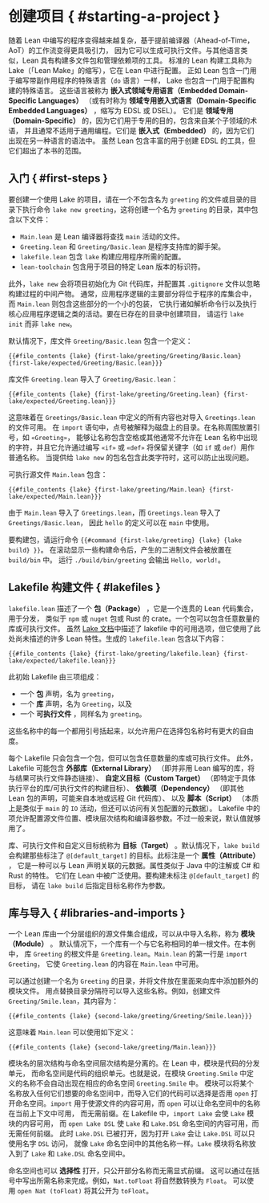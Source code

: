 <!--
# Starting a Project
-->

# 创建项目 { #starting-a-project }

<!--
As a program written in Lean becomes more serious, an ahead-of-time compiler-based workflow that results in an executable becomes more attractive.
Like other languages, Lean has tools for building multiple-file packages and managing dependencies.
The standard Lean build tool is called Lake (short for "Lean Make"), and it is configured in Lean.
Just as Lean contains a special-purpose language for writing programs with effects (the `do` language), Lake contains a special-purpose language for configuring builds.
These languages are referred to as _embedded domain-specific languages_ (or sometimes _domain-specific embedded languages_, abbreviated EDSL or DSEL).
They are _domain-specific_ in the sense that they are used for a particular purpose, with concepts from some sub-domain, and they are typically not suitable for general-purpose programming.
They are _embedded_ because they occur inside another language's syntax.
While Lean contains rich facilities for creating EDSLs, they are beyond the scope of this book.
-->

随着 Lean 中编写的程序变得越来越复杂，基于提前编译器（Ahead-of-Time，AoT）的工作流变得更具吸引力，
因为它可以生成可执行文件。与其他语言类似，Lean 具有构建多文件包和管理依赖项的工具。
标准的 Lean 构建工具称为 Lake（「Lean Make」的缩写），它在 Lean 中进行配置。
正如 Lean 包含一门用于编写带副作用程序的特殊语言（`do` 语言）一样，
Lake 也包含一门用于配置构建的特殊语言。
这些语言被称为 **嵌入式领域专用语言（Embedded Domain-Specific Languages）**
（或有时称为 **领域专用嵌入式语言（Domain-Specific Embedded Languages）** ，缩写为 EDSL 或 DSEL）。
它们是 **领域专用（Domain-Specific）** 的，因为它们用于专用的目的，包含来自某个子领域的术语，
并且通常不适用于通用编程。它们是 **嵌入式（Embedded）** 的，因为它们出现在另一种语言的语法中。
虽然 Lean 包含丰富的用于创建 EDSL 的工具，但它们超出了本书的范围。

<!--
## First steps
-->

## 入门 { #first-steps }

<!--
To get started with a project that uses Lake, use the command `{{#command {first-lake} {lake} {lake new greeting} }}` in a directory that does not already contain a file or directory called `greeting`.
This creates a directory called `greeting` that contains the following files:
-->

要创建一个使用 Lake 的项目，请在一个不包含名为 `greeting` 的文件或目录的目录下执行命令
`lake new greeting`，这将创建一个名为 `greeting` 的目录，其中包含以下文件：

<!--
 * `Main.lean` is the file in which the Lean compiler will look for the `main` action.
 * `Greeting.lean` and `Greeting/Basic.lean` are the scaffolding of a support library for the program.
 * `lakefile.lean` contains the configuration that `lake` needs to build the application.
 * `lean-toolchain` contains an identifier for the specific version of Lean that is used for the project.
-->

 * `Main.lean` 是 Lean 编译器将查找 `main` 活动的文件。
 * `Greeting.lean` 和 `Greeting/Basic.lean` 是程序支持库的脚手架。
 * `lakefile.lean` 包含 `lake` 构建应用程序所需的配置。
 * `lean-toolchain` 包含用于项目的特定 Lean 版本的标识符。

<!--
Additionally, `lake new` initializes the project as a Git repository and configures its `.gitignore` file to ignore intermediate build products.
Typically, the majority of the application logic will be in a collection of libraries for the program, while `Main.lean` will contain a small wrapper around these pieces that does things like parsing command lines and executing the central application logic.
To create a project in an already-existing directory, run `lake init` instead of `lake new`.
-->

此外，`lake new` 会将项目初始化为 Git 代码库，并配置其 `.gitignore` 文件以忽略构建过程的中间产物。
通常，应用程序逻辑的主要部分将位于程序的库集合中，而 `Main.lean` 则包含这些部分的一个小的包装，
它执行诸如解析命令行以及执行核心应用程序逻辑之类的活动。要在已存在的目录中创建项目，
请运行 `lake init` 而非 `lake new`。

<!--
By default, the library file `Greeting/Basic.lean` contains a single definition:
-->

默认情况下，库文件 `Greeting/Basic.lean` 包含一个定义：

```lean
{{#file_contents {lake} {first-lake/greeting/Greeting/Basic.lean} {first-lake/expected/Greeting/Basic.lean}}}
```

<!--
The library file `Greeting.lean` imports `Greeting/Basic.lean`:
-->

库文件 `Greeting.lean` 导入了 `Greeting/Basic.lean`：

```lean
{{#file_contents {lake} {first-lake/greeting/Greeting.lean} {first-lake/expected/Greeting.lean}}}
```

<!--
This means that everything defined in `Greetings/Basic.lean` is also available to files that import `Greetings.lean`.
In `import` statements, dots are interpreted as directories on disk.
Placing guillemets around a name, as in `«Greeting»`, allow it to contain spaces or other characters that are normally not allowed in Lean names, and it allows reserved keywords such as `if` or `def` to be used as ordinary names by writing `«if»` or `«def»`.
This prevents issues when the package name provided to `lake new` contains such characters.
-->

这意味着在 `Greetings/Basic.lean` 中定义的所有内容也对导入 `Greetings.lean` 的文件可用。
在 `import` 语句中，点号被解释为磁盘上的目录。在名称周围放置引号，如 `«Greeting»`，
能够让名称包含空格或其他通常不允许在 Lean 名称中出现的字符，并且它允许通过编写
`«if»` 或 `«def»` 将保留关键字（如 `if` 或 `def`）用作普通名称。
当提供给 `lake new` 的包名包含此类字符时，这可以防止出现问题。

<!--
The executable source `Main.lean` contains:
-->

可执行源文件 `Main.lean` 包含：

```lean
{{#file_contents {lake} {first-lake/greeting/Main.lean} {first-lake/expected/Main.lean}}}
```

<!--
Because `Main.lean` imports `Greetings.lean` and `Greetings.lean` imports `Greetings/Basic.lean`, the definition of `hello` is available in `main`.
-->

由于 `Main.lean` 导入了 `Greetings.lean`，而 `Greetings.lean` 导入了 `Greetings/Basic.lean`，
因此 `hello` 的定义可以在 `main` 中使用。

<!--
To build the package, run the command `{{#command {first-lake/greeting} {lake} {lake build} }}`.
After a number of build commands scroll by, the resulting binary has been placed in `build/bin`.
Running `{{#command {first-lake/greeting} {lake} {./build/bin/greeting} }}` results in `{{#command_out {lake} {./build/bin/greeting} }}`.
-->

要构建包，请运行命令 `{{#command {first-lake/greeting} {lake} {lake build} }}`。
在滚动显示一些构建命令后，产生的二进制文件会被放置在 `build/bin` 中。
运行 `./build/bin/greeting` 会输出 `Hello, world!`。

<!--
## Lakefiles
-->

## Lakefile 构建文件 { #lakefiles }

<!--
A `lakefile.lean` describes a _package_, which is a coherent collection of Lean code for distribution, analogous to an `npm` or `nuget` package or a Rust crate.
A package may contain any number of libraries or executables.
While the [documentation for Lake](https://github.com/leanprover/lean4/blob/master/src/lake/README.md) describes the available options in a lakefile, it makes use of a number of Lean features that have not yet been described here.
The generated `lakefile.lean` contains the following:
-->

`lakefile.lean` 描述了一个 **包（Package）** ，它是一个连贯的 Lean 代码集合，用于分发，
类似于 `npm` 或 `nuget` 包或 Rust 的 crate。一个包可以包含任意数量的库或可执行文件。
虽然 [Lake 文档](https://github.com/leanprover/lean4/blob/master/src/lake/README.md)中描述了
lakefile 中的可用选项，但它使用了此处尚未描述的许多 Lean 特性。生成的 `lakefile.lean` 包含以下内容：

```lean
{{#file_contents {lake} {first-lake/greeting/lakefile.lean} {first-lake/expected/lakefile.lean}}}
```

<!--
This initial Lakefile consists of three items:

 * a _package_ declaration, named `greeting`,
 * a _library_ declaration, named `Greeting`, and
 * an _executable_, also named `greeting`.
-->

此初始 Lakefile 由三项组成：

 * 一个 **包** 声明，名为 `greeting`，
 * 一个 **库** 声明，名为 `Greeting`，以及
 * 一个 **可执行文件** ，同样名为 `greeting`。

<!--
Each of these names is enclosed in guillemets to allow users more freedom in picking package names.
-->

这些名称中的每一个都用引号括起来，以允许用户在选择包名称时有更大的自由度。

<!--
Each Lakefile will contain exactly one package, but any number of libraries or executables.
Additionally, Lakefiles may contain _external libraries_, which are libraries not written in Lean to be statically linked with the resulting executable, _custom targets_, which are build targets that don't fit naturally into the library/executable taxonomy, _dependencies_, which are declarations of other Lean packages (either locally or from remote Git repositories), and _scripts_, which are essentially `IO` actions (similar to `main`), but that additionally have access to metadata about the package configuration.
The items in the Lakefile allow things like source file locations, module hierarchies, and compiler flags to be configured.
Generally speaking, however, the defaults are reasonable.
-->

每个 Lakefile 只会包含一个包，但可以包含任意数量的库或可执行文件。
此外，Lakefile 可能包含 **外部库（External Library）**
（即并非用 Lean 编写的库，将与结果可执行文件静态链接）、
 **自定义目标（Custom Target）** （即特定于具体执行平台的库/可执行文件的构建目标）、
 **依赖项（Dependency）** （即其他 Lean 包的声明，可能来自本地或远程 Git 代码库）、
以及 **脚本（Script）** （本质上是类似于 `main` 的 `IO` 活动，但还可以访问有关包配置的元数据）。
Lakefile 中的项允许配置源文件位置、模块层次结构和编译器参数。不过一般来说，默认值就够用了。

<!--
Libraries, executables, and custom targets are all called _targets_.
By default, `lake build` builds those targets that are annotated with `@[default_target]`.
This annotation is an _attribute_, which is metadata that can be associated with a Lean declaration.
Attributes are similar to Java annotations or C# and Rust attributes.
They are used pervasively throughout Lean.
To build a target that is not annotated with `@[default_target]`, specify the target's name as an argument after `lake build`.
-->

库、可执行文件和自定义目标统称为 **目标（Target）** 。默认情况下，`lake build` 会构建那些标注了
`@[default_target]` 的目标。此标注是一个 **属性（Attribute）** ，
它是一种可以与 Lean 声明关联的元数据。属性类似于 Java 中的注解或 C# 和 Rust 的特性。
它们在 Lean 中被广泛使用。要构建未标注 `@[default_target]` 的目标，
请在 `lake build` 后指定目标名称作为参数。

<!--
## Libraries and Imports
-->

## 库与导入 { #libraries-and-imports }

<!--
A Lean library consists of a hierarchically organized collection of source files from which names can be imported, called _modules_.
By default, a library has a single root file that matches its name.
In this case, the root file for the library `Greeting` is `Greeting.lean`.
The first line of `Main.lean`, which is `import Greeting`, makes the contents of `Greeting.lean` available in `Main.lean`.
-->

一个 Lean 库由一个分层组织的源文件集合组成，可以从中导入名称，称为 **模块（Module）** 。
默认情况下，一个库有一个与它名称相同的单一根文件。在本例中，
库 `Greeting` 的根文件是 `Greeting.lean`。`Main.lean` 的第一行是 `import Greeting`，
它使 `Greeting.lean` 的内容在 `Main.lean` 中可用。

<!--
Additional module files may be added to the library by creating a directory called `Greeting` and placing them inside.
These names can be imported by replacing the directory separator with a dot.
For instance, creating the file `Greeting/Smile.lean` with the contents:
-->

可以通过创建一个名为 `Greeting` 的目录，并将文件放在里面来向库中添加额外的模块文件。
用点替换目录分隔符可以导入这些名称。例如，创建文件 `Greeting/Smile.lean`，其内容为：

```lean
{{#file_contents {lake} {second-lake/greeting/Greeting/Smile.lean}}}
```

<!--
means that `Main.lean` can use the definition as follows:
-->

这意味着 `Main.lean` 可以使用如下定义：

```lean
{{#file_contents {lake} {second-lake/greeting/Main.lean}}}
```

<!--
The module name hierarchy is decoupled from the namespace hierarchy.
In Lean, modules are units of code distribution, while namespaces are units of code organization.
That is, names defined in the module `Greeting.Smile` are not automatically in a corresponding namespace `Greeting.Smile`.
Modules may place names into any namespace they like, and the code that imports them may `open` the namespace or not.
`import` is used to make the contents of a source file available, while `open` makes names from a namespace available in the current context without prefixes.
In the Lakefile, the line `import Lake` makes the contents of the `Lake` module available, while the line `open Lake DSL` makes the contents of the `Lake` and `Lake.DSL` namespaces available without any prefixes.
`Lake.DSL` is opened because opening `Lake` makes `Lake.DSL` available as just `DSL`, just like all other names in the `Lake` namespace.
The `Lake` module places names into both the `Lake` and `Lake.DSL` namespaces.
-->

模块名的层次结构与命名空间层次结构是分离的。在 Lean 中，模块是代码的分发单元，
而命名空间是代码的组织单元。也就是说，在模块 `Greeting.Smile`
中定义的名称不会自动出现在相应的命名空间 `Greeting.Smile` 中。
模块可以将某个名称放入任何它们想要的命名空间中，而导入它们的代码可以选择是否用 `open`
打开命名空间。`import` 用于使源文件的内容可用，而 `open` 可以让命名空间中的名称在当前上下文中可用，
而无需前缀。在 Lakefile 中，`import Lake` 会使 `Lake` 模块的内容可用，
而 `open Lake DSL` 使 `Lake` 和 `Lake.DSL` 命名空间的内容可用，而无需任何前缀。
此时 `Lake.DSL` 已被打开，因为打开 `Lake` 会让 `Lake.DSL` 可以只使用名字 `DSL` 访问，
就像 `Lake` 命名空间中的其他名称一样。`Lake` 模块将名称放入到了 `Lake` 和 `Lake.DSL` 命名空间中。

<!--
Namespaces may also be opened _selectively_, making only some of their names available without explicit prefixes.
This is done by writing the desired names in parentheses.
For example, `Nat.toFloat` converts a natural number to a `Float`.
It can be made available as `toFloat` using `open Nat (toFloat)`.
-->

命名空间也可以 **选择性** 打开，只公开部分名称而无需显式前缀。
这可以通过在括号中写出所需名称来完成。例如，`Nat.toFloat` 将自然数转换为 `Float`。
可以使用 `open Nat (toFloat)` 将其公开为 `toFloat`。